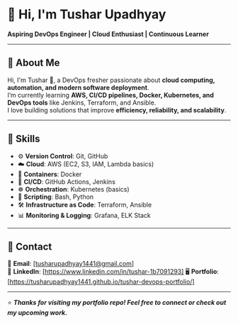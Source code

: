 # 👋 Hi, I'm Tushar Upadhyay  

**Aspiring DevOps Engineer | Cloud Enthusiast | Continuous Learner**  

---

## 🔹 About Me
Hi, I'm Tushar 👋, a DevOps fresher passionate about **cloud computing, automation, and modern software deployment**.  
I’m currently learning **AWS, CI/CD pipelines, Docker, Kubernetes, and DevOps tools** like Jenkins, Terraform, and Ansible.  
I love building solutions that improve **efficiency, reliability, and scalability**.  

---

## 🔹 Skills

- ⚙️ **Version Control**: Git, GitHub  
- ☁️ **Cloud**: AWS (EC2, S3, IAM, Lambda basics)  
- 🐳 **Containers**: Docker  
- 🚀 **CI/CD**: GitHub Actions, Jenkins  
- ☸️ **Orchestration**: Kubernetes (basics)  
- 📜 **Scripting**: Bash, Python  
- 🛠️ **Infrastructure as Code**: Terraform, Ansible  
- 📊 **Monitoring & Logging**: Grafana, ELK Stack  

---

## 🔹 Contact

📧 **Email**: [tusharupadhyay1441@gmail.com]  
💼 **LinkedIn**: [https://www.linkedin.com/in/tushar-1b7091293]
🖥️ **Portfolio**: [https://tusharupadhyay1441.github.io/tushar-devops-portfolio/]

---

⭐️ ***Thanks for visiting my portfolio repo! Feel free to connect or check out my upcoming work.***

